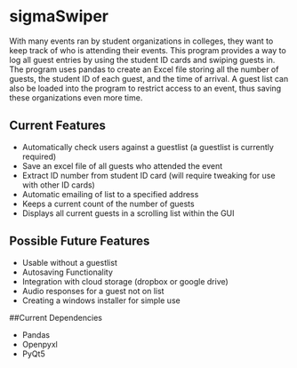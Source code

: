 # sigmaSwiper
With many events ran by student organizations in colleges, they want to keep track of who is attending their events. This program provides a way to log all guest entries by using the student ID cards and swiping guests in. The program uses pandas to create an Excel file storing all the number of guests, the student ID of each guest, and the time of arrival. A guest list can also be loaded into the program to restrict access to an event, thus saving these organizations even more time. 

## Current Features
* Automatically check users against a guestlist (a guestlist is currently required)
* Save an excel file of all guests who attended the event 
* Extract ID number from student ID card (will require tweaking for use with other ID cards)
* Automatic emailing of list to a specified address
* Keeps a current count of the number of guests
* Displays all current guests in a scrolling list within the GUI

## Possible Future Features
* Usable without a guestlist
* Autosaving Functionality
* Integration with cloud storage (dropbox or google drive)
* Audio responses for a guest not on list
* Creating a windows installer for simple use

##Current Dependencies
* Pandas
* Openpyxl
* PyQt5
